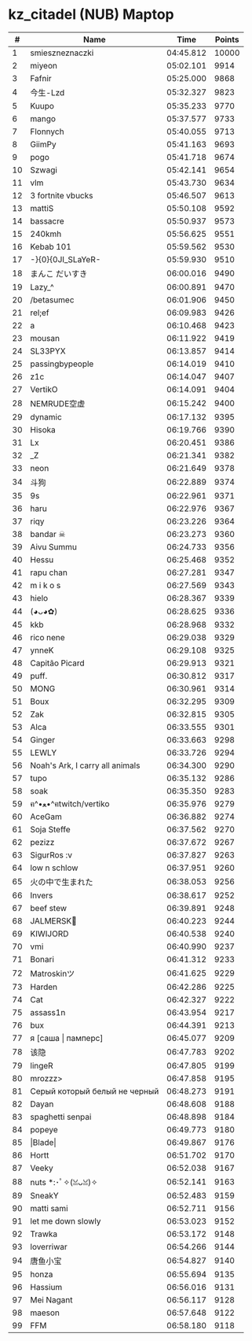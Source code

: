 # kz_citadel (NUB) Maptop

|  # | Name | Time | Points |
|-------------- | -------------- | -------------- | -------------- | 
| 1 | smieszneznaczki | 04:45.812 | 10000 | 
| 2 | miyeon | 05:02.101 | 9914 | 
| 3 | Fafnir | 05:25.000 | 9868 | 
| 4 | 今生-Lzd | 05:32.327 | 9823 | 
| 5 | Kuupo | 05:35.233 | 9770 | 
| 6 | mango | 05:37.577 | 9733 | 
| 7 | Flonnych | 05:40.055 | 9713 | 
| 8 | GiimPy | 05:41.163 | 9693 | 
| 9 | pogo | 05:41.718 | 9674 | 
| 10 | Szwagi | 05:42.141 | 9654 | 
| 11 | vlm | 05:43.730 | 9634 | 
| 12 | 3 fortnite vbucks | 05:46.507 | 9613 | 
| 13 | mattiS | 05:50.108 | 9592 | 
| 14 | bassacre | 05:50.937 | 9573 | 
| 15 | 240kmh | 05:56.625 | 9551 | 
| 16 | Kebab 101 | 05:59.562 | 9530 | 
| 17 | -}{0}{0JI_SLaYeR- | 05:59.930 | 9510 | 
| 18 | まんこ だいすき | 06:00.016 | 9490 | 
| 19 | Lazy_^ | 06:00.891 | 9470 | 
| 20 | /betasumec | 06:01.906 | 9450 | 
| 21 | rel;ef | 06:09.983 | 9426 | 
| 22 | a | 06:10.468 | 9423 | 
| 23 | mousan | 06:11.922 | 9419 | 
| 24 | SL33PYX | 06:13.857 | 9414 | 
| 25 | passingbypeople | 06:14.019 | 9410 | 
| 26 | z1c | 06:14.047 | 9407 | 
| 27 | VertikO | 06:14.091 | 9404 | 
| 28 | NEMRUDE空虚 | 06:15.242 | 9400 | 
| 29 | dynamic | 06:17.132 | 9395 | 
| 30 | Hisoka | 06:19.766 | 9390 | 
| 31 | Lx | 06:20.451 | 9386 | 
| 32 | _Z | 06:21.341 | 9382 | 
| 33 | neon | 06:21.649 | 9378 | 
| 34 | 斗狗 | 06:22.889 | 9374 | 
| 35 | 9s | 06:22.961 | 9371 | 
| 36 | haru | 06:22.976 | 9367 | 
| 37 | riqy | 06:23.226 | 9364 | 
| 38 | bandar ☠ | 06:23.273 | 9360 | 
| 39 | Aivu Summu | 06:24.733 | 9356 | 
| 40 | Hessu | 06:25.468 | 9352 | 
| 41 | rapu chan | 06:27.281 | 9347 | 
| 42 | m i k o s | 06:27.569 | 9343 | 
| 43 | hielo | 06:28.367 | 9339 | 
| 44 | (◕ᴗ◕✿) | 06:28.625 | 9336 | 
| 45 | kkb | 06:28.968 | 9332 | 
| 46 | rico nene | 06:29.038 | 9329 | 
| 47 | ynneK | 06:29.108 | 9325 | 
| 48 | Capitão Picard | 06:29.913 | 9321 | 
| 49 | puff. | 06:30.812 | 9317 | 
| 50 | MONG | 06:30.961 | 9314 | 
| 51 | Boux | 06:32.295 | 9309 | 
| 52 | Zak | 06:32.815 | 9305 | 
| 53 | Alca | 06:33.555 | 9301 | 
| 54 | Ginger | 06:33.663 | 9298 | 
| 55 | LEWLY | 06:33.726 | 9294 | 
| 56 | Noah's Ark, I carry all animals | 06:34.300 | 9290 | 
| 57 | tupo | 06:35.132 | 9286 | 
| 58 | soak | 06:35.350 | 9283 | 
| 59 | ฅ^•ﻌ•^ฅtwitch/vertiko | 06:35.976 | 9279 | 
| 60 | AceGam | 06:36.882 | 9274 | 
| 61 | Soja Steffe | 06:37.562 | 9270 | 
| 62 | pezizz | 06:37.672 | 9267 | 
| 63 | SigurRos :v | 06:37.827 | 9263 | 
| 64 | low n schlow | 06:37.951 | 9260 | 
| 65 | 火の中で生まれた | 06:38.053 | 9256 | 
| 66 | Invers | 06:38.617 | 9252 | 
| 67 | beef stew | 06:39.891 | 9248 | 
| 68 | JALMERSK👀 | 06:40.223 | 9244 | 
| 69 | KIWIJORD | 06:40.538 | 9240 | 
| 70 | vmi | 06:40.990 | 9237 | 
| 71 | Bonari | 06:41.312 | 9233 | 
| 72 | Matroskinツ | 06:41.625 | 9229 | 
| 73 | Harden | 06:42.286 | 9225 | 
| 74 | Cat | 06:42.327 | 9222 | 
| 75 | assass1n | 06:43.954 | 9217 | 
| 76 | bux | 06:44.391 | 9213 | 
| 77 | я [саша \| памперс] | 06:45.077 | 9209 | 
| 78 | 该隐 | 06:47.783 | 9202 | 
| 79 | lingeR | 06:47.805 | 9199 | 
| 80 | mrozzz> | 06:47.858 | 9195 | 
| 81 | Серый который белый не черный | 06:48.273 | 9191 | 
| 82 | Dayan | 06:48.608 | 9188 | 
| 83 | spaghetti senpai | 06:48.898 | 9184 | 
| 84 | popeye | 06:49.773 | 9180 | 
| 85 | \|Blade\| | 06:49.867 | 9176 | 
| 86 | Hortt | 06:51.702 | 9170 | 
| 87 | Veeky | 06:52.038 | 9167 | 
| 88 | nuts *:･ﾟ✧(ꈍᴗꈍ)✧ | 06:52.141 | 9163 | 
| 89 | SneakY | 06:52.483 | 9159 | 
| 90 | matti sami | 06:52.711 | 9156 | 
| 91 | let me down slowly | 06:53.023 | 9152 | 
| 92 | Trawka | 06:53.172 | 9148 | 
| 93 | loverriwar | 06:54.266 | 9144 | 
| 94 | 唐鱼小宝 | 06:54.827 | 9140 | 
| 95 | honza | 06:55.694 | 9135 | 
| 96 | Hassium | 06:56.016 | 9131 | 
| 97 | Mei Nagant | 06:56.117 | 9128 | 
| 98 | maeson | 06:57.648 | 9122 | 
| 99 | FFM | 06:58.180 | 9118 | 

